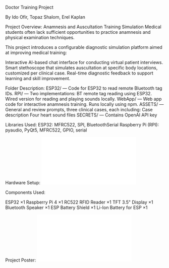 Doctor Training Project

By Ido Ofir, Topaz Shalom, Erel Kaplan

Project Overview:
Anamnesis and Auscultation Training Simulation
Medical students often lack sufficient opportunities to practice anamnesis and physical examination techniques.

This project introduces a configurable diagnostic simulation platform aimed at improving medical training:

Interactive AI-based chat interface for conducting virtual patient interviews.
Smart stethoscope that simulates auscultation at specific body locations, customized per clinical case.
Real-time diagnostic feedback to support learning and skill improvement.


Folder Description:
ESP32/ — Code for ESP32 to read remote Bluetooth tag IDs.
RPI/ — Two implementations:
BT remote tag reading using ESP32.
Wired version for reading and playing sounds locally.
WebApp/ — Web app code for interactive anamnesis training. Runs locally using npm.
ASSETS/ — General and review prompts, three clinical cases, each including:
Case description
Four heart sound files
SECRETS/ — Contains OpenAI API key

Libraries Used:
ESP32: MFRC522, SPI, BluetoothSerial
Raspberry Pi (RPI): pyaudio, PyQt5, MFRC522, GPIO, serial

Hardware Setup:
![Smart Stethoscope Diagram](finalScheme.pdf)

Components Used:

ESP32 ×1
Raspberry Pi 4 ×1
RC522 RFID Reader ×1
TFT 3.5" Display ×1
Bluetooth Speaker ×1
ESP Battery Shield ×1
Li-Ion Battery for ESP ×1

Project Poster:
![Poster](Poster.pdf)
